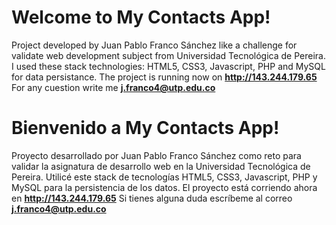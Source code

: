 ﻿# Welcome to My Contacts App!

Project developed by Juan Pablo Franco Sánchez like a challenge for validate web development subject from Universidad Tecnológica de Pereira.
I used these stack technologies: HTML5, CSS3, Javascript, PHP and MySQL for data persistance.
The project is running now on **http://143.244.179.65**
For any cuestion write me **j.franco4@utp.edu.co**

# Bienvenido a My Contacts App!

Proyecto desarrollado por Juan Pablo Franco Sánchez como reto para validar la asignatura de desarrollo web en la Universidad Tecnológica de Pereira.
Utilicé este stack de tecnologías HTML5, CSS3, Javascript, PHP y MySQL para la persistencia de los datos.
El proyecto está corriendo ahora en **http://143.244.179.65**
Si tienes alguna duda escríbeme al correo **j.franco4@utp.edu.co**
